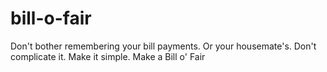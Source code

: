 # bill-o-fair
Don't bother remembering your bill payments. Or your housemate's. Don't complicate it. Make it simple. Make a Bill o' Fair
